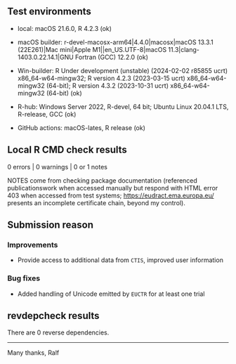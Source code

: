 ## Test environments

* local: macOS 21.6.0, R 4.2.3 (ok)

* macOS builder: r-devel-macosx-arm64|4.4.0|macosx|macOS 13.3.1 (22E261)|Mac mini|Apple M1||en_US.UTF-8|macOS 11.3|clang-1403.0.22.14.1|GNU Fortran (GCC) 12.2.0 (ok)

* Win-builder: R Under development (unstable) (2024-02-02 r85855 ucrt) x86_64-w64-mingw32; R version 4.2.3 (2023-03-15 ucrt) x86_64-w64-mingw32 (64-bit); R version 4.3.2 (2023-10-31 ucrt) x86_64-w64-mingw32 (64-bit) (ok)

* R-hub: Windows Server 2022, R-devel, 64 bit; Ubuntu Linux 20.04.1 LTS, R-release, GCC (ok)

* GitHub actions: macOS-lates, R release (ok)


## Local R CMD check results

0 errors | 0 warnings | 0 or 1 notes 

NOTES come from checking package documentation (referenced publicationswork when accessed manually but respond with HTML error 403 when accessed from test systems; https://eudract.ema.europa.eu/ presents an incomplete certificate chain, beyond my control).


## Submission reason

### Improvements
- Provide access to additional data from `CTIS`, improved user information

### Bug fixes
- Added handling of Unicode emitted by `EUCTR` for at least one trial


## revdepcheck results

There are 0 reverse dependencies.


----

Many thanks,
Ralf
